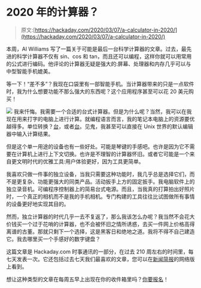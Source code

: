 # 2020 年的计算器？

> 原文:[https://hackaday.com/2020/03/07/a-calculator-in-2020/](https://hackaday.com/2020/03/07/a-calculator-in-2020/)

本周，Al Williams 写了一篇关于可能是最后一台科学计算器的文章。过去，最先进的科学计算器不仅有 sin、cos 和 tan，而且还可以编程，这样你就可以用常用的公式进行编码。他评论的计算器无疑是强大的:屏幕、处理器和内存几乎可以与中型智能手机媲美。

等一下！“差不多”？我现在口袋里有一部智能手机。当计算器带来的只是一点软件时，我为什么想要功能不那么强大的东西呢？这个应用程序甚至可以花 20 美元购买！

[![](../Images/71d5ed63dc692581e1bc6904a9790d63.png)](https://hackaday.com/wp-content/uploads/2020/03/hp-32s-scientific-calculator.jpg) 我来忏悔。我需要一个合适的台式计算器。但是为什么呢？当然，我可以在我现在用来打字的电脑上进行计算。就编程语言而言，我的笔记本电脑上的资源要优越得多。单位转换？[台](https://www.gnu.org/software/units/)，或者[台](https://duckduckgo.com/?q=451+fahrenheit&t=h_&ia=answer)。见鬼，我甚至可以直接在 Unix 世界的默认编辑器中输入计算结果。

但是这个单一用途的设备也有一些好处。可能是琴键的手感吧。也许是因为它不需要在计算机上进行上下文切换。也许是不理智的计算器怀旧。或者它可能是一个来自更文明时代的优雅工具:用户体验更好，因为工具更简单。

我喜欢只做一件事的独立设备，当我只需要这种功能时，我几乎总是选择它们，而不是更复杂、功能更强大的同类产品。活动扳手上方的固定扳手。我电脑软件上的独立录音机。可编程序控制器上的简易台式电源。而且，当我真的打算拍出好照片时，一个真正的相机而不是我的手机相机。专门构建的工具往往比试图做所有事情的设备更好地实现其目的。

然而，独立计算器的时代几乎一去不复返了，那么我该怎么办呢？我当然不会花大价钱买一个过于花哨的计算器，也不会被怀旧之情所诱惑，去买一件网上价格高得离谱的古董。那就只剩下一个选择，这是黑客日和绝地之道。我将不得不自己建造它。我去哪里买一个手感好的数字键盘？

这篇文章是 Hackaday.com 时事通讯的一部分，在过去 210 周左右的时间里，每七天发表一次。它还包括过去七天我们最喜欢的文章，您可以在[新闻简报](https://mailchi.mp/hackaday.com/hackaday-newsletter-0xd2)的网络版上看到。

想让这种类型的文章在每周五早上出现在你的收件箱里吗？[你要报名](http://eepurl.com/gTMxQf)！